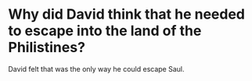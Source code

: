# Why did David think that he needed to escape into the land of the Philistines?

David felt that was the only way he could escape Saul.
